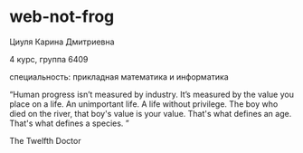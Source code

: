 # web-not-frog

Циуля Карина Дмитриевна

4 курс, группа 6409

специальность: прикладная математика и информатика

“Human progress isn’t measured by industry. It’s measured by the value you place on a life. An unimportant life. A life without privilege. The boy who died on the river, that boy's value is your value. That's what defines an age. That's what defines a species. ”

The Twelfth Doctor
